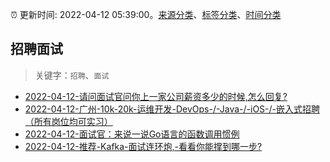 :alarm_clock: 更新时间: 2022-04-12 05:39:00。[来源分类](../README.md)、[标签分类](../TAGS.md)、[时间分类](../TIMELINE.md)

## 招聘面试


> 关键字：`招聘`、`面试`



- [2022-04-12-请问面试官问你上一家公司薪资多少的时候,怎么回复?](https://www.v2ex.com/t/846504) 
- [2022-04-12-广州-10k-20k-运维开发-DevOps-/-Java-/-iOS-/-嵌入式招聘（所有岗位均可实习）](https://www.v2ex.com/t/846455) 
- [2022-04-12-面试官：来说一说Go语言的函数调用惯例](https://toutiao.io/k/7nne2ee) 
- [2022-04-12-推荐-Kafka-面试连环炮,-看看你能撑到哪一步?](https://toutiao.io/k/z30ehzv) 